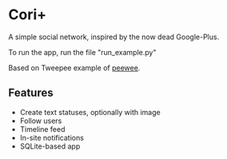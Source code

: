 # Cori+

A simple social network, inspired by the now dead Google-Plus.

To run the app, run the file "run_example.py"

Based on Tweepee example of [peewee](https://github.com/coleifer/peewee/).

## Features

* Create text statuses, optionally with image
* Follow users
* Timeline feed
* In-site notifications
* SQLite-based app
